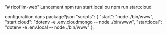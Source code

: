 "# ricofilm-web" 
Lancement
npm run start:local
ou 
npm run start:cloud

configuratiion dans package?json
"scripts": {
    "start": "node ./bin/www",
    "start:cloud": "dotenv -e .env.cloudmongo -- node ./bin/www",
    "start:local": "dotenv -e .env.local -- node ./bin/www"
  },